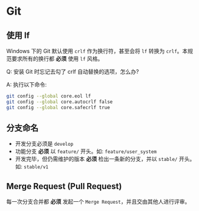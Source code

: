 # Git

## 使用 lf

Windows 下的 Git 默认使用 `crlf` 作为换行符，甚至会将 `lf` 转换为 `crlf`。本规范要求所有的换行都 **必须** 使用 `lf` 风格。

Q: 安装 Git 时忘记去勾了 crlf 自动替换的选项，怎么办?

A: 执行以下命令:

```bash
git config --global core.eol lf
git config --global core.autocrlf false
git config --global core.safecrlf true
```

## 分支命名

- 开发分支必须是 `develop`
- 功能分支 **必须** 以 `feature/` 开头。如: `feature/user_system`
- 开发完毕，但仍需维护的版本 **必须** 检出一条新的分支，并以 `stable/` 开头。如: `stable/v1`

## Merge Request (Pull Request)

每一次分支合并都 **必须** 发起一个 `Merge Request`，并且交由其他人进行评审。
